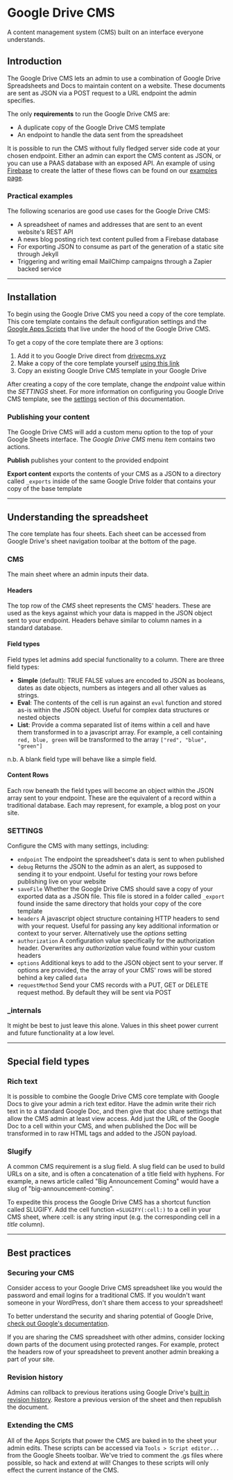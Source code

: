 # Google Drive CMS
A content management system (CMS) built on an interface everyone understands.

## Introduction
The Google Drive CMS lets an admin to use a combination of Google Drive Spreadsheets and Docs to maintain content on a website. These documents are sent as JSON via a POST request to a URL endpoint the admin specifies.

The only **requirements** to run the Google Drive CMS are:
- A duplicate copy of the Google Drive CMS template
- An endpoint to handle the data sent from the spreadsheet

It is possible to run the CMS without fully fledged server side code at your chosen endpoint. Either an admin can export the CMS content as JSON, or you can use a PAAS database with an exposed API. An example of using [Firebase](https://www.firebase.com/) to create the latter of these flows can be found on our [examples page](/examples).

### Practical examples
The following scenarios are good use cases for the Google Drive CMS:

- A spreadsheet of names and addresses that are sent to an event website's REST API
- A news blog posting rich text content pulled from a Firebase database
- For exporting JSON to consume as part of the generation of a static site through Jekyll
- Triggering and writing email MailChimp campaigns through a Zapier backed service

---

## Installation
To begin using the Google Drive CMS you need a copy of the core template. This core template contains the default configuration settings and the [Google Apps Scripts](https://developers.google.com/apps-script/) that live under the hood of the Google Drive CMS.

To get a copy of the core template there are 3 options:

1. Add it to you Google Drive direct from [drivecms.xyz](https://drivecms.xyz)
2. Make a copy of the core template yourself [using this link]()
3. Copy an existing Google Drive CMS template in your Google Drive

After creating a copy of the core template, change the *endpoint* value within the *SETTINGS* sheet. For more information on configuring you Google Drive CMS template, see the [settings](#settings) section of this documentation.

### Publishing your content
The Google Drive CMS will add a custom menu option to the top of your Google Sheets interface. The *Google Drive CMS* menu item contains two actions.

**Publish** publishes your content to the provided endpoint

**Export content** exports the contents of your CMS as a JSON to a directory called `_exports` inside of the same Google Drive folder that contains your copy of the base template   

---

## Understanding the spreadsheet
The core template has four sheets. Each sheet can be accessed from Google Drive's sheet navigation toolbar at the bottom of the page.

### CMS
The main sheet where an admin inputs their data.

#### Headers
The top row of the *CMS* sheet represents the CMS' headers. These are used as the keys against which your data is mapped in the JSON object sent to your endpoint. Headers behave similar to column names in a standard database. 

#### Field types
Field types let admins add special functionality to a column. There are three field types:

- **Simple** (default): TRUE FALSE values are encoded to JSON as booleans, dates as date objects, numbers as integers and all other values as strings.
- **Eval**: The contents of the cell is run against an `eval` function and stored as-is within the JSON object. Useful for complex data structures or nested objects
- **List**: Provide a comma separated list of items within a cell and have them transformed in to a javascript array. For example, a cell containing `red, blue, green` will be transformed to the array `["red", "blue", "green"]`

n.b. A blank field type will behave like a simple field.

#### Content Rows
Each row beneath the field types will become an object within the JSON array sent to your endpoint. These are the equivalent of a record within a traditional database. Each may represent, for example, a blog post on your site.


### SETTINGS
Configure the CMS with many settings, including:

- `endpoint` The endpoint the spreadsheet's data is sent to when published
- `debug` Returns the JSON to the admin as an alert, as supposed to sending it to your endpoint. Useful for testing your rows before publishing live on your website
- `saveFile` Whether the Google Drive CMS should save a copy of your exported data as a JSON file. This file is stored in a folder called `_export` found inside the same directory that holds your copy of the core template
- `headers` A javascript object structure containing HTTP headers to send with your request. Useful for passing any key additional information or context to your server. Alternatively use the *options* setting
- `authorization` A configuration value specifically for the authorization header. Overwrites any *authorization* value found within your custom headers
- `options` Additional keys to add to the JSON object sent to your server. If  options are provided, the the array of your CMS' rows will be stored behind a key called `data`
- `requestMethod` Send your CMS records with a PUT, GET or DELETE request method. By default they will be sent via POST


### _internals
It might be best to just leave this alone. Values in this sheet power current and future functionality at a low level. 

---

## Special field types
### Rich text
It is possible to combine the Google Drive CMS core template with Google Docs to give your admin a rich text editor. Have the admin write their rich text in to a standard Google Doc, and then give that doc share settings that allow the CMS admin at least view access. Add just the URL of the Google Doc to a cell within your CMS, and when published the Doc will be transformed in to raw HTML tags and added to the JSON payload.

### Slugify
A common CMS requirement is a slug field. A slug field can be used to build URLs on a site, and is often a concatenation of a title field with hyphens. For example, a news article called "Big Announcement Coming" would have a slug of "big-announcement-coming".

To expedite this process the Google Drive CMS has a shortcut function called SLUGIFY. Add the cell function `=SLUGIFY(:cell:)` to a cell in your CMS sheet, where :cell: is any string input (e.g. the corresponding cell in a *title* column).

---

## Best practices
### Securing your CMS
Consider access to your Google Drive CMS spreadsheet like you would the password and email logins for a traditional CMS. If you wouldn't want someone in your WordPress, don't share them access to your spreadsheet!

To better understand the security and sharing potential of Google Drive, [check out Google's documentation](https://support.google.com/drive/answer/2494822?hl=en).

If you are sharing the CMS spreadsheet with other admins, consider locking down parts of the document using protected ranges. For example, protect the headers row of your spreadsheet to prevent another admin breaking a part of your site.

### Revision history
Admins can rollback to previous iterations using Google Drive's [built in revision history](https://support.google.com/docs/answer/190843?hl=en). Restore a previous version of the sheet and then republish the document.

### Extending the CMS
All of the Apps Scripts that power the CMS are baked in to the sheet your admin edits. These scripts can be accessed via `Tools > Script editor...` from the Google Sheets toolbar. We've tried to comment the .gs files where possible, so hack and extend at will! Changes to these scripts will only effect the current instance of the CMS. 